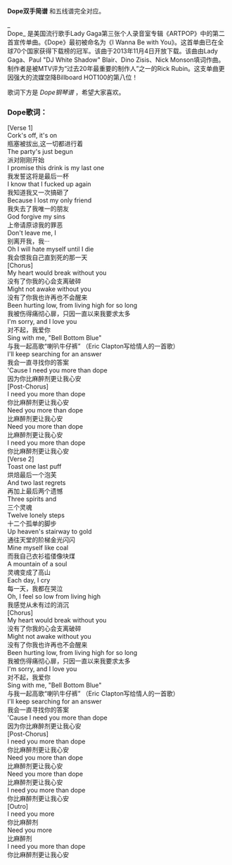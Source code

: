 

**Dope双手简谱** 和五线谱完全对应。

_  
Dope_ 是美国流行歌手Lady Gaga第三张个人录音室专辑《ARTPOP》中的第二首宣传单曲。《Dope》最初被命名为《I Wanna Be with
You》。这首单曲已在全球70个国家获得下载榜的冠军。该曲于2013年11月4日开放下载。该曲由Lady Gaga、Paul "DJ White
Shadow" Blair、Dino Zisis、Nick Monson填词作曲。制作者是被MTV评为“过去20年最重要的制作人”之一的Rick
Rubin。这支单曲更因强大的流媒空降Billboard HOT100的第八位！

  
歌词下方是 _Dope钢琴谱_ ，希望大家喜欢。

### Dope歌词：

[Verse 1]  
Cork's off, it's on  
瓶塞被拔出,这一切都进行着  
The party's just begun  
派对刚刚开始  
I promise this drink is my last one  
我发誓这将是最后一杯  
I know that I fucked up again  
我知道我又一次搞砸了  
Because I lost my only friend  
我失去了我唯一的朋友  
God forgive my sins  
上帝请原谅我的罪恶  
Don't leave me, I  
别离开我，我···  
Oh I will hate myself until I die  
我会恨我自己直到死的那一天  
[Chorus]  
My heart would break without you  
没有了你我的心会支离破碎  
Might not awake without you  
没有了你我也许再也不会醒来  
Been hurting low, from living high for so long  
我被伤得痛彻心扉，只因一直以来我要求太多  
I'm sorry, and I love you  
对不起，我爱你  
Sing with me, "Bell Bottom Blue"  
与我一起高歌“喇叭牛仔裤” （Eric Clapton写给情人的一首歌）  
I'll keep searching for an answer  
我会一直寻找你的答案  
'Cause I need you more than dope  
因为你比麻醉剂更让我心安  
[Post-Chorus]  
I need you more than dope  
你比麻醉剂更让我心安  
Need you more than dope  
比麻醉剂更让我心安  
Need you more than dope  
比麻醉剂更让我心安  
I need you more than dope  
你比麻醉剂更让我心安  
[Verse 2]  
Toast one last puff  
烘焙最后一个泡芙  
And two last regrets  
再加上最后两个遗憾  
Three spirits and  
三个灵魂  
Twelve lonely steps  
十二个孤单的脚步  
Up heaven's stairway to gold  
通往天堂的阶梯金光闪闪  
Mine myself like coal  
而我自己衣衫褴偻像块煤  
A mountain of a soul  
灵魂变成了高山  
Each day, I cry  
每一天，我都在哭泣  
Oh, I feel so low from living high  
我感觉从未有过的消沉  
[Chorus]  
My heart would break without you  
没有了你我的心会支离破碎  
Might not awake without you  
没有了你我也许再也不会醒来  
Been hurting low, from living high for so long  
我被伤得痛彻心扉，只因一直以来我要求太多  
I'm sorry, and I love you  
对不起，我爱你  
Sing with me, "Bell Bottom Blue"  
与我一起高歌“喇叭牛仔裤” （Eric Clapton写给情人的一首歌）  
I'll keep searching for an answer  
我会一直寻找你的答案  
'Cause I need you more than dope  
因为你比麻醉剂更让我心安  
[Post-Chorus]  
I need you more than dope  
你比麻醉剂更让我心安  
Need you more than dope  
比麻醉剂更让我心安  
Need you more than dope  
比麻醉剂更让我心安  
I need you more than dope  
你比麻醉剂更让我心安  
[Outro]  
I need you more  
你比麻醉剂  
Need you more  
比麻醉剂  
I need you more than dope  
你比麻醉剂更让我心安

